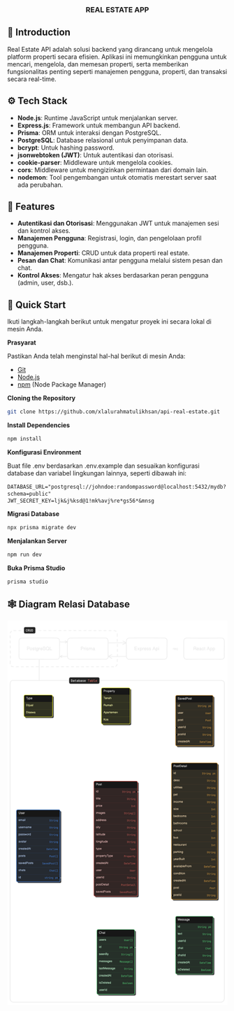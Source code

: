 <div align="center">
  <h3 align="center">REAL ESTATE APP</h3>
</div>

## <a name="introduction">🤖 Introduction</a>

Real Estate API adalah solusi backend yang dirancang untuk mengelola platform properti secara efisien. Aplikasi ini memungkinkan pengguna untuk mencari, mengelola, dan memesan properti, serta memberikan fungsionalitas penting seperti manajemen pengguna, properti, dan transaksi secara real-time.

## <a name="tech-stack">⚙️ Tech Stack</a>

- **Node.js**: Runtime JavaScript untuk menjalankan server.
- **Express.js**: Framework untuk membangun API backend.
- **Prisma**: ORM untuk interaksi dengan PostgreSQL.
- **PostgreSQL**: Database relasional untuk penyimpanan data.
- **bcrypt**: Untuk hashing password.
- **jsonwebtoken (JWT)**: Untuk autentikasi dan otorisasi.
- **cookie-parser**: Middleware untuk mengelola cookies.
- **cors**: Middleware untuk mengizinkan permintaan dari domain lain.
- **nodemon**: Tool pengembangan untuk otomatis merestart server saat ada perubahan.

## <a name="features">🔋 Features</a>

- **Autentikasi dan Otorisasi**: Menggunakan JWT untuk manajemen sesi dan kontrol akses.
- **Manajemen Pengguna**: Registrasi, login, dan pengelolaan profil pengguna.
- **Manajemen Properti**: CRUD untuk data properti real estate.
- **Pesan dan Chat**: Komunikasi antar pengguna melalui sistem pesan dan chat.
- **Kontrol Akses**: Mengatur hak akses berdasarkan peran pengguna (admin, user, dsb.).

## <a name="quick-start">🤸 Quick Start</a>

Ikuti langkah-langkah berikut untuk mengatur proyek ini secara lokal di mesin Anda.

**Prasyarat**

Pastikan Anda telah menginstal hal-hal berikut di mesin Anda:

- [Git](https://git-scm.com/)
- [Node.js](https://nodejs.org/en)
- [npm](https://www.npmjs.com/) (Node Package Manager)

**Cloning the Repository**

```bash
git clone https://github.com/xlalurahmatulikhsan/api-real-estate.git
```

**Install Dependencies**

```bash
npm install
```

**Konfigurasi Environment**

Buat file .env berdasarkan .env.example dan sesuaikan konfigurasi database dan variabel lingkungan lainnya, seperti dibawah ini:

```env
DATABASE_URL="postgresql://johndoe:randompassword@localhost:5432/mydb?schema=public"
JWT_SECRET_KEY=ljk&j%ksd@1!mk%avj%re*gs56*&mnsg
```

**Migrasi Database**

```bash
npx prisma migrate dev
```

**Menjalankan Server**

```bash
npm run dev
```

**Buka Prisma Studio**

```bash
prisma studio
```

## <a name="Diagram">🕸️ Diagram Relasi Database</a>

![Diagram Relasi Database](docs/diagram.png)

#

